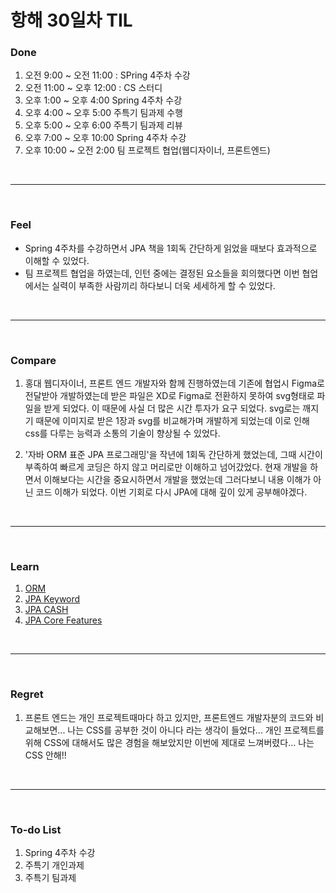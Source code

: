 # 항해 30일차 TIL

 ### Done
 1) 오전 9:00 ~ 오전 11:00 : SPring 4주차 수강
 2) 오전 11:00 ~ 오후 12:00 : CS 스터디
 3) 오후 1:00 ~ 오후 4:00 Spring 4주차 수강
 4) 오후 4:00 ~ 오후 5:00 주특기 팀과제 수행
 5) 오후 5:00 ~ 오후 6:00 주특기 팀과제 리뷰
 6) 오후 7:00 ~ 오후 10:00 Spring 4주차 수강
 7) 오후 10:00 ~ 오전 2:00 팀 프로젝트 협업(웹디자이너, 프론트엔드)

<br />
<hr>
<br />

### Feel
  - Spring 4주차를 수강하면서 JPA 책을 1회독 간단하게 읽었을 때보다 효과적으로 이해할 수 있었다.
  - 팀 프로젝트 협업을 하였는데, 인턴 중에는 결정된 요소들을 회의했다면 이번 협업에서는 실력이 부족한 사람끼리 하다보니 더욱 세세하게 할 수 있었다.
<br />
<hr>
<br />

### Compare
  1. 홍대 웹디자이너, 프론트 엔드 개발자와 함께 진행하였는데 기존에 협업시 Figma로 전달받아 개발하였는데 받은 파일은 XD로 Figma로 전환하지 못하여 svg형태로 파일을 받게 되었다. 이 때문에 사실 더 많은 시간 투자가 요구 되었다. svg로는 깨지기 때문에 이미지로 받은 1장과 svg를 비교해가며 개발하게 되었는데 이로 인해 css를 다루는 능력과 소통의 기술이 향상될 수 있었다. 
  
  2. '자바 ORM 표준 JPA 프로그래밍'을 작년에 1회독 간단하게 했었는데, 그때 시간이 부족하여 빠르게 코딩은 하지 않고 머리로만 이해하고 넘어갔었다. 현재 개발을 하면서 이해보다는 시간을 중요시하면서 개발을 했었는데 그러다보니 내용 이해가 아닌 코드 이해가 되었다. 이번 기회로 다시 JPA에 대해 깊이 있게 공부해야겠다.

<br />
<hr>
<br />

### Learn
  1. [ORM](https://github.com/bang-star/TIL/blob/main/Database/ORM.md)
  2. [JPA Keyword](https://github.com/bang-star/TIL/blob/main/Database/JPA.md)
  3. [JPA CASH](https://github.com/bang-star/TIL/blob/main/Database/Spring%20Data%20JPA.md)
  4. [JPA Core Features](https://to-be-a-artist.tistory.com/119)
  
<br />
<hr>
<br />

### Regret 
  1. 프론트 엔드는 개인 프로젝트때마다 하고 있지만, 프론트엔드 개발자분의 코드와 비교해보면... 나는 CSS를 공부한 것이 아니다 라는 생각이 들었다... 개인 프로젝트를 위해 CSS에 대해서도 많은 경험을 해보았지만 이번에 제대로 느껴버렸다... 나는 CSS 안해!! 
   
<br />
<hr>
<br />

### To-do List 
  1. Spring 4주차 수강
  2. 주특기 개인과제
  3. 주특기 팀과제
